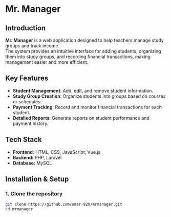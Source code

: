 # Mr. Manager

## Introduction

**Mr. Manager** is a web application designed to help teachers manage study groups and track income.  
The system provides an intuitive interface for adding students, organizing them into study groups, and recording financial transactions, making management easier and more efficient.  

## Key Features

- **Student Management**: Add, edit, and remove student information.  
- **Study Group Creation**: Organize students into groups based on courses or schedules.  
- **Payment Tracking**: Record and monitor financial transactions for each student.  
- **Detailed Reports**: Generate reports on student performance and payment history.  

## Tech Stack

- **Frontend:** HTML, CSS, JavaScript, Vue.js  
- **Backend:** PHP, Laravel  
- **Database:** MySQL  

## Installation & Setup

### 1. Clone the repository
```bash
git clone https://github.com/omar-920/mrmanager.git
cd mrmanager
